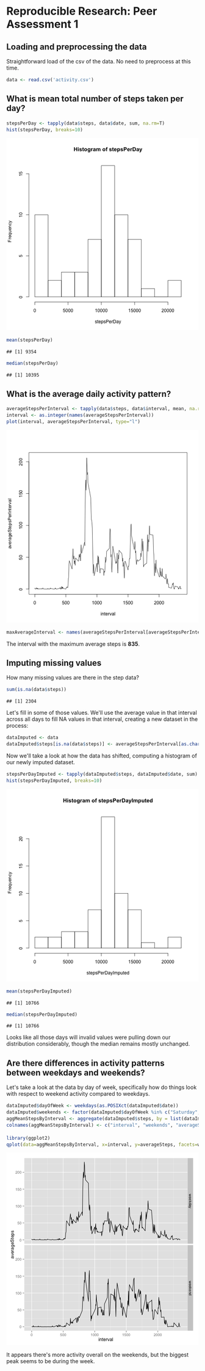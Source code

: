 # Reproducible Research: Peer Assessment 1

## Loading and preprocessing the data

Straightforward load of the csv of the data. No need to preprocess at this time.

```r
data <- read.csv('activity.csv')
```


## What is mean total number of steps taken per day?


```r
stepsPerDay <- tapply(data$steps, data$date, sum, na.rm=T)
hist(stepsPerDay, breaks=10)
```

![plot of chunk unnamed-chunk-2](figure/unnamed-chunk-2.png) 

```r
mean(stepsPerDay)
```

```
## [1] 9354
```

```r
median(stepsPerDay)
```

```
## [1] 10395
```

## What is the average daily activity pattern?


```r
averageStepsPerInterval <- tapply(data$steps, data$interval, mean, na.rm=T)
interval <- as.integer(names(averageStepsPerInterval))
plot(interval, averageStepsPerInterval, type="l")
```

![plot of chunk unnamed-chunk-3](figure/unnamed-chunk-3.png) 


```r
maxAverageInterval <- names(averageStepsPerInterval[averageStepsPerInterval == max(averageStepsPerInterval)])
```

The interval with the maximum average steps is **835**.  

## Imputing missing values

How many missing values are there in the step data?  


```r
sum(is.na(data$steps))
```

```
## [1] 2304
```

Let's fill in some of those values. We'll use the average value in that interval across all days to fill NA values in that interval, creating a new dataset in the process:


```r
dataImputed <- data
dataImputed$steps[is.na(data$steps)] <- averageStepsPerInterval[as.character(data$interval[is.na(data$steps)])]
```

Now we'll take a look at how the data has shifted, computing a histogram of our newly imputed dataset.


```r
stepsPerDayImputed <- tapply(dataImputed$steps, dataImputed$date, sum)
hist(stepsPerDayImputed, breaks=10)
```

![plot of chunk unnamed-chunk-7](figure/unnamed-chunk-7.png) 

```r
mean(stepsPerDayImputed)
```

```
## [1] 10766
```

```r
median(stepsPerDayImputed)
```

```
## [1] 10766
```

Looks like all those days will invalid values were pulling down our distribution considerably, though the median remains mostly unchanged.

## Are there differences in activity patterns between weekdays and weekends?

Let's take a look at the data by day of week, specifically how do things look with respect to weekend activity compared to weekdays.


```r
dataImputed$dayOfWeek <- weekdays(as.POSIXct(dataImputed$date))
dataImputed$weekends <- factor(dataImputed$dayOfWeek %in% c("Saturday","Sunday"), labels = c("weekday","weekend"))
aggMeanStepsByInterval <- aggregate(dataImputed$steps, by = list(dataImputed$interval, dataImputed$weekends), FUN=mean)
colnames(aggMeanStepsByInterval) <- c("interval", "weekends", "averageSteps")

library(ggplot2)
qplot(data=aggMeanStepsByInterval, x=interval, y=averageSteps, facets=weekends ~., geom="line")
```

![plot of chunk unnamed-chunk-8](figure/unnamed-chunk-8.png) 

It appears there's more activity overall on the weekends, but the biggest peak seems to be during the week.
